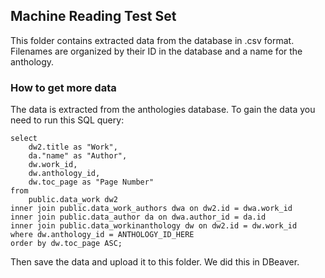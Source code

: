 ## Machine Reading Test Set
This folder contains extracted data from the database in .csv format. Filenames are organized by their ID in the database and a name for the anthology.

### How to get more data
The data is extracted from the anthologies database. To gain the data you need to run this SQL query:

```
select
    dw2.title as "Work",
    da."name" as "Author",
    dw.work_id,
    dw.anthology_id,
    dw.toc_page as "Page Number"
from
    public.data_work dw2
inner join public.data_work_authors dwa on dw2.id = dwa.work_id
inner join public.data_author da on dwa.author_id = da.id
inner join public.data_workinanthology dw on dw2.id = dw.work_id
where dw.anthology_id = ANTHOLOGY_ID_HERE
order by dw.toc_page ASC;
```

Then save the data and upload it to this folder. We did this in DBeaver.
